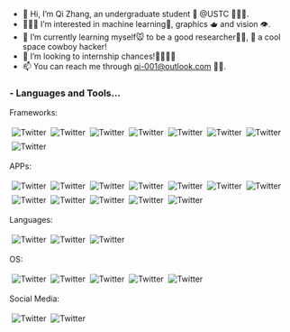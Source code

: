 - 👋 Hi, I’m Qi Zhang, an undergraduate student 🐒 @USTC 👩🏻‍🔬.
- 🤹🏼‍♀️ I’m interested in machine learning🤖, graphics 🫖 and vision 👁️.
- 🌱 I’m currently learning myself🐭 to be a good researcher👨‍🍳, 🤠 a cool space cowboy hacker!
- 💞️ I’m looking to internship chances!👩‍👩‍👧‍👧
- 📫 You can reach me through qi-001@outlook.com 🚵‍♀️.

### - Languages and Tools...

Frameworks: 

<img src="https://img.shields.io/badge/PyTorch-EE4C2C?style=for-the-badge&logo=pytorch&logoColor=white" alt="Twitter" style="vertical-align:top; margin:4px"><img src="https://img.shields.io/badge/Jekyll-CC0000?style=for-the-badge&logo=Jekyll&logoColor=white" alt="Twitter" style="vertical-align:top; margin:4px"><img src="https://img.shields.io/badge/Node.js-339933?style=for-the-badge&logo=nodedotjs&logoColor=white" alt="Twitter" style="vertical-align:top; margin:4px"><img src="https://img.shields.io/badge/OpenGL-FFFFFF?style=for-the-badge&logo=opengl" alt="Twitter" style="vertical-align:top; margin:4px"><img src="https://img.shields.io/badge/OpenCV-27338e?style=for-the-badge&logo=OpenCV&logoColor=white" alt="Twitter" style="vertical-align:top; margin:4px"><img src="https://img.shields.io/badge/Streamlit-FF4B4B?style=for-the-badge&logo=Streamlit&logoColor=white" alt="Twitter" style="vertical-align:top; margin:4px"><img src="https://img.shields.io/badge/Electron-2B2E3A?style=for-the-badge&logo=electron&logoColor=9FEAF9" alt="Twitter" style="vertical-align:top; margin:4px"><img src="https://img.shields.io/badge/Qt-41CD52?style=for-the-badge&logo=qt&logoColor=white" alt="Twitter" style="vertical-align:top; margin:4px">

APPs:

<img src="https://img.shields.io/badge/blender-%23F5792A.svg?style=for-the-badge&logo=blender&logoColor=white" alt="Twitter" style="vertical-align:top; margin:4px"><img src="https://img.shields.io/badge/Inkscape-000000?style=for-the-badge&logo=Inkscape&logoColor=white" alt="Twitter" style="vertical-align:top; margin:4px"><img src="https://img.shields.io/badge/CMake-064F8C?style=for-the-badge&logo=cmake&logoColor=white" alt="Twitter" style="vertical-align:top; margin:4px"><img src="https://img.shields.io/badge/conda-342B029.svg?&style=for-the-badge&logo=anaconda&logoColor=white" alt="Twitter" style="vertical-align:top; margin:4px"><img src="https://img.shields.io/badge/Jupyter-F37626.svg?&style=for-the-badge&logo=Jupyter&logoColor=white" alt="Twitter" style="vertical-align:top; margin:4px"><img src="https://img.shields.io/badge/alacritty-F46D01?style=for-the-badge&logo=alacritty&logoColor=white" alt="Twitter" style="vertical-align:top; margin:4px"><img src="https://img.shields.io/badge/GIT-E44C30?style=for-the-badge&logo=git&logoColor=white" alt="Twitter" style="vertical-align:top; margin:4px"><img src="https://img.shields.io/badge/GNU%20Bash-4EAA25?style=for-the-badge&logo=GNU%20Bash&logoColor=white" alt="Twitter" style="vertical-align:top; margin:4px"><img src="https://img.shields.io/badge/tmux-1BB91F?style=for-the-badge&logo=tmux&logoColor=white" alt="Twitter" style="vertical-align:top; margin:4px"><img src="https://img.shields.io/badge/Unity-100000?style=for-the-badge&logo=unity&logoColor=white" alt="Twitter" style="vertical-align:top; margin:4px"><img src="https://img.shields.io/badge/NeoVim-%2357A143.svg?&style=for-the-badge&logo=neovim&logoColor=white" alt="Twitter" style="vertical-align:top; margin:4px"><img src="https://img.shields.io/badge/VSCode-0078D4?style=for-the-badge&logo=visual%20studio%20code&logoColor=white" alt="Twitter" style="vertical-align:top; margin:4px">

Languages:

<img src="https://img.shields.io/badge/C%2B%2B-00599C?style=for-the-badge&logo=c%2B%2B&logoColor=white" alt="Twitter" style="vertical-align:top; margin:4px"><img src="https://img.shields.io/badge/LaTeX-47A141?style=for-the-badge&logo=LaTeX&logoColor=white" alt="Twitter" style="vertical-align:top; margin:4px"><img src="https://img.shields.io/badge/Python-FFD43B?style=for-the-badge&logo=python&logoColor=blue" alt="Twitter" style="vertical-align:top; margin:4px">


OS:

<img src="https://img.shields.io/badge/Arch_Linux-1793D1?style=for-the-badge&logo=arch-linux&logoColor=white" alt="Twitter" style="vertical-align:top; margin:4px"><img src="https://img.shields.io/badge/manjaro-35BF5C?style=for-the-badge&logo=manjaro&logoColor=white" alt="Twitter" style="vertical-align:top; margin:4px"><img src="https://img.shields.io/badge/Ubuntu-E95420?style=for-the-badge&logo=ubuntu&logoColor=white" alt="Twitter" style="vertical-align:top; margin:4px"><img src="https://img.shields.io/badge/mac%20os-000000?style=for-the-badge&logo=apple&logoColor=white" alt="Twitter" style="vertical-align:top; margin:4px"><img src="https://img.shields.io/badge/Windows-0078D6?style=for-the-badge&logo=windows&logoColor=whit" alt="Twitter" style="vertical-align:top; margin:4px">


Social Media:

<img src="https://img.shields.io/badge/Epic%20Games-313131?style=for-the-badge&logo=Epic%20Games&logoColor=white" alt="Twitter" style="vertical-align:top; margin:4px"><img src="https://img.shields.io/badge/Steam-000000?style=for-the-badge&logo=steam&logoColor=white" alt="Twitter" style="vertical-align:top; margin:4px">


<!---
bon-qi/bon-qi is a ✨ special ✨ repository because its `README.md` (this file) appears on your GitHub profile.
You can click the Preview link to take a look at your changes.
--->
